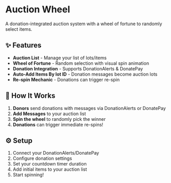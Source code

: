 # Auction Wheel

A donation-integrated auction system with a wheel of fortune to randomly select items.

## ✨ Features

- **Auction List** - Manage your list of lots/items
- **Wheel of Fortune** - Random selection with visual spin animation
- **Donation Integration** - Supports DonationAlerts & DonatePay
- **Auto-Add Items By lot ID** - Donation messages become auction lots
- **Re-spin Mechanic** - Donations can trigger re-spin

## 🎯 How It Works

1. **Donors** send donations with messages via DonationAlerts or DonatePay
2. **Add Messages** to your auction list
3. **Spin the wheel** to randomly pick the winner
4. **Donations** can trigger immediate re-spins!

## ⚙️ Setup

1. Connect your DonationAlerts/DonatePay
2. Configure donation settings
3. Set your countdown timer duration
4. Add initial items to your auction list
5. Start spinning!

